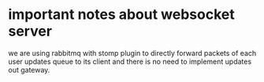 # important notes about websocket server
we are using rabbitmq with stomp plugin to directly forward packets of each user updates queue to its client and there is no need to implement updates out gateway.

